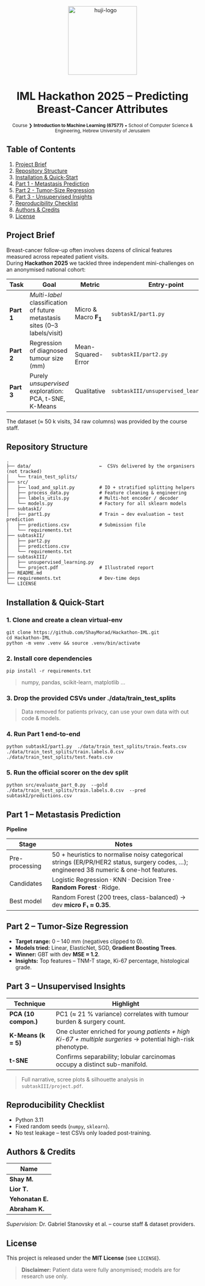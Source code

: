 <p align="center">
  <img src="https://upload.wikimedia.org/wikipedia/commons/thumb/4/4d/Hebrew_University_Logo.svg/1200px-Hebrew_University_Logo.svg.png" alt="huji-logo" height="180">
</p>

<div align="center">

# IML Hackathon 2025 – Predicting Breast-Cancer Attributes  
<sub>Course ❯ <strong>Introduction to Machine Learning (67577)</strong> • School of Computer Science & Engineering, Hebrew University of Jerusalem</sub>

</div>



## Table of Contents  
1. [Project Brief](#project-brief)  
2. [Repository Structure](#repository-structure)  
3. [Installation & Quick-Start](#installation--quick-start)  
4. [Part 1 - Metastasis Prediction](#part-1--metastasis-prediction)  
5. [Part 2 - Tumor-Size Regression](#part-2--tumor-size-regression)  
6. [Part 3 - Unsupervised Insights](#part-3--unsupervised-insights)  
7. [Reproducibility Checklist](#reproducibility-checklist)  
8. [Authors & Credits](#authors--credits)  
9. [License](#license)



## Project Brief
Breast-cancer follow-up often involves dozens of clinical features measured across repeated patient visits.  
During **Hackathon 2025** we tackled three independent mini-challenges on an anonymised national cohort:

| Task | Goal | Metric | Entry-point |
|------|------|--------|-------------|
| **Part 1** | *Multi-label* classification of future metastasis sites (0–3 labels/visit) | Micro & Macro **F<sub>1</sub>** | `subtaskI/part1.py` |
| **Part 2** | Regression of diagnosed tumour size (mm) | Mean-Squared-Error | `subtaskII/part2.py` |
| **Part 3** | Purely *unsupervised* exploration: PCA, t-SNE, K-Means | Qualitative | `subtaskIII/unsupervised_learning.py` |

The dataset (≈ 50 k visits, 34 raw columns) was provided by the course staff.



## Repository Structure
```text
.
├── data/                         ←  CSVs delivered by the organisers (not tracked)
│   └── train_test_splits/
├── src/
│   ├── load_and_split.py         # IO + stratified splitting helpers
│   ├── process_data.py           # Feature cleaning & engineering
│   ├── labels_utils.py           # Multi-hot encoder / decoder
│   └── models.py                 # Factory for all sklearn models
├── subtaskI/
│   ├── part1.py                  # Train → dev evaluation → test prediction
│   ├── predictions.csv           # Submission file
│   └── requirements.txt
├── subtaskII/
│   ├── part2.py
│   ├── predictions.csv
│   └── requirements.txt
├── subtaskIII/
│   ├── unsupervised_learning.py
│   └── project.pdf               # Illustrated report
├── README.md
├── requirements.txt              # Dev-time deps
└── LICENSE
```

## Installation & Quick-Start
### 1. Clone and create a clean virtual-env
`git clone https://github.com/ShayMorad/Hackathon-IML.git ` \
`cd Hackathon-IML ` \
`python -m venv .venv && source .venv/bin/activate` 

### 2. Install core dependencies
`pip install -r requirements.txt`         
>numpy, pandas, scikit-learn, matplotlib …

### 3. Drop the provided CSVs under ./data/train_test_splits 
 >Data removed for patients privacy, can use your own data with out code & models.

### 4. Run Part 1 end-to-end
`python subtaskI/part1.py 
   ./data/train_test_splits/train.feats.csv 
   ./data/train_test_splits/train.labels.0.csv 
   ./data/train_test_splits/test.feats.csv`

### 5. Run the official scorer on the dev split
`python src/evaluate_part_0.py 
   --gold ./data/train_test_splits/train.labels.0.csv 
   --pred subtaskI/predictions.csv`

## Part 1 – Metastasis Prediction <a name="part-1--metastasis-prediction"></a>

**Pipeline**

| Stage | Notes |
|-------|-------|
| Pre-processing | 50 + heuristics to normalise noisy categorical strings (ER/PR/HER2 status, surgery codes, …); engineered 38 numeric & one-hot features. |
| Candidates | Logistic Regression · KNN · Decision Tree · **Random Forest** · Ridge. |
| Best model | Random Forest (200 trees, class-balanced) → dev **micro F₁ ≈ 0.35**. |


## Part 2 – Tumor-Size Regression <a name="part-2--tumor-size-regression"></a>

* **Target range:** 0 – 140 mm (negatives clipped to 0).  
* **Models tried:** Linear, ElasticNet, SGD, **Gradient Boosting Trees**.  
* **Winner:** GBT with dev **MSE ≈ 1.2**.  
* **Insights:** Top features – TNM-T stage, Ki-67 percentage, histological grade.



## Part 3 – Unsupervised Insights <a name="part-3--unsupervised-insights"></a>


| Technique | Highlight |
|-----------|-----------|
| **PCA (10 compon.)** | PC1 (≈ 21 % variance) correlates with tumour burden & surgery count. |
| **K-Means (k = 5)** | One cluster enriched for *young patients + high Ki-67 + multiple surgeries* → potential high-risk phenotype. |
| **t-SNE** | Confirms separability; lobular carcinomas occupy a distinct sub-manifold. |

> Full narrative, scree plots & silhouette analysis in `subtaskIII/project.pdf`.


## Reproducibility Checklist <a name="reproducibility-checklist"></a>

- Python 3.11 
- Fixed random seeds (`numpy`, `sklearn`).  
- No test leakage – test CSVs only loaded post-training.  



## Authors & Credits <a name="authors--credits"></a>

| Name       |
|------------|
| **Shay M.** |
| **Lior T.** |
| **Yehonatan E.** |
| **Abraham K.** |

*Supervision:* Dr. Gabriel Stanovsky et al. – course staff & dataset providers.



## License <a name="license"></a>
This project is released under the **MIT License** (see `LICENSE`).  
> **Disclaimer:** Patient data were fully anonymised; models are for research use only.
